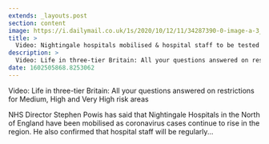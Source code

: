 ```yaml
--- 
extends: _layouts.post 
section: content 
image: https://i.dailymail.co.uk/1s/2020/10/12/11/34287390-0-image-a-3_1602498620013.jpg 
title: > 
  Video: Nightingale hospitals mobilised & hospital staff to be tested regularly 
description: > 
  Video: Life in three-tier Britain: All your questions answered on restrictions for Medium, High and Very High risk areasNHS Director Stephen Powis has said that Nightingale Hospitals in the North of England have been mobilised as coronavirus cases continue to rise in the region.He also confirmed that hospital staff will be regularly... 
date: 1602505868.8253062 
--- 
```

Video: Life in three-tier Britain: All your questions answered on restrictions for Medium, High and Very High risk areas

NHS Director Stephen Powis has said that Nightingale Hospitals in the North of England have been mobilised as coronavirus cases continue to rise in the region. He also confirmed that hospital staff will be regularly...